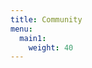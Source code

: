 ```yaml
---
title: Community
menu:
  main1:
    weight: 40
---
```


<!--add blocks of content here to add more sections to the community page -->

<!--Note: This page layout is from the Docsy template. See params.toml for link configuration.  -->
